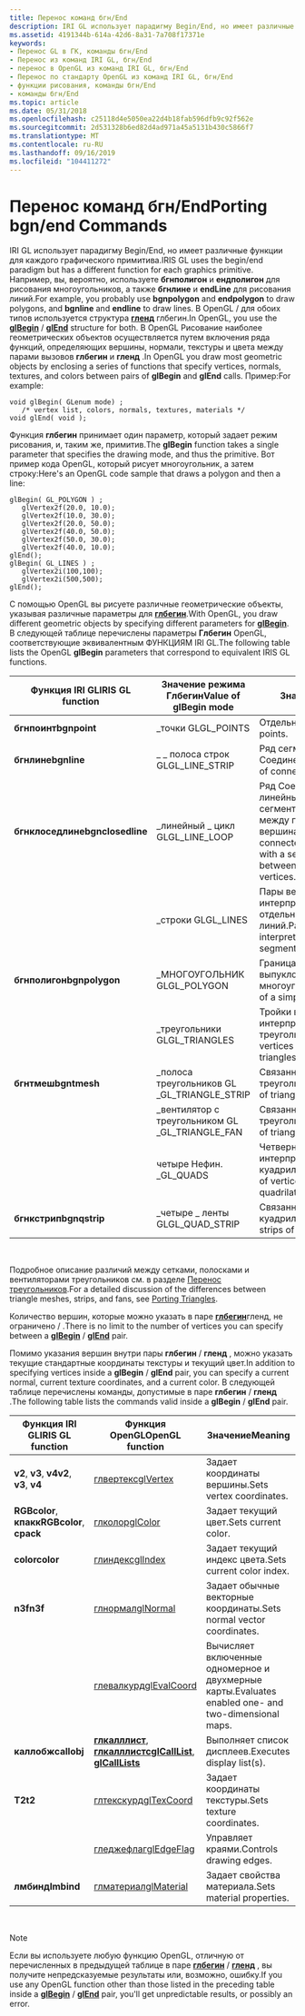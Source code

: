 ```yaml
---
title: Перенос команд бгн/End
description: IRI GL использует парадигму Begin/End, но имеет различные функции для каждого графического примитива.
ms.assetid: 4191344b-614a-42d6-8a31-7a708f17371e
keywords:
- Перенос GL в ГК, команды бгн/End
- Перенос из команд IRI GL, бгн/End
- перенос в OpenGL из команд IRI GL, бгн/End
- Перенос по стандарту OpenGL из команд IRI GL, бгн/End
- функции рисования, команды бгн/End
- команды бгн/End
ms.topic: article
ms.date: 05/31/2018
ms.openlocfilehash: c25118d4e5050ea22d4b18fab596dfb9c92f562e
ms.sourcegitcommit: 2d531328b6ed82d4ad971a45a5131b430c5866f7
ms.translationtype: MT
ms.contentlocale: ru-RU
ms.lasthandoff: 09/16/2019
ms.locfileid: "104411272"
---
```

# <a name="porting-bgnend-commands"></a><span data-ttu-id="b0a0f-109">Перенос команд бгн/End</span><span class="sxs-lookup"><span data-stu-id="b0a0f-109">Porting bgn/end Commands</span></span>

<span data-ttu-id="b0a0f-110">IRI GL использует парадигму Begin/End, но имеет различные функции для каждого графического примитива.</span><span class="sxs-lookup"><span data-stu-id="b0a0f-110">IRIS GL uses the begin/end paradigm but has a different function for each graphics primitive.</span></span> <span data-ttu-id="b0a0f-111">Например, вы, вероятно, используете **бгнполигон** и **ендполигон** для рисования многоугольников, а также **бгнлине** и **endLine** для рисования линий.</span><span class="sxs-lookup"><span data-stu-id="b0a0f-111">For example, you probably use **bgnpolygon** and **endpolygon** to draw polygons, and **bgnline** and **endline** to draw lines.</span></span> <span data-ttu-id="b0a0f-112">В OpenGL [](glbegin.md)  /  для обоих типов используется структура [**гленд**](glend.md) глбегин.</span><span class="sxs-lookup"><span data-stu-id="b0a0f-112">In OpenGL, you use the [**glBegin**](glbegin.md) / [**glEnd**](glend.md) structure for both.</span></span> <span data-ttu-id="b0a0f-113">В OpenGL Рисование наиболее геометрических объектов осуществляется путем включения ряда функций, определяющих вершины, нормали, текстуры и цвета между парами вызовов **глбегин** и **гленд** .</span><span class="sxs-lookup"><span data-stu-id="b0a0f-113">In OpenGL you draw most geometric objects by enclosing a series of functions that specify vertices, normals, textures, and colors between pairs of **glBegin** and **glEnd** calls.</span></span> <span data-ttu-id="b0a0f-114">Пример:</span><span class="sxs-lookup"><span data-stu-id="b0a0f-114">For example:</span></span>

``` syntax
void glBegin( GLenum mode) ; 
   /* vertex list, colors, normals, textures, materials */ 
void glEnd( void );
```

<span data-ttu-id="b0a0f-115">Функция **глбегин** принимает один параметр, который задает режим рисования, и, таким же, примитив.</span><span class="sxs-lookup"><span data-stu-id="b0a0f-115">The **glBegin** function takes a single parameter that specifies the drawing mode, and thus the primitive.</span></span> <span data-ttu-id="b0a0f-116">Вот пример кода OpenGL, который рисует многоугольник, а затем строку:</span><span class="sxs-lookup"><span data-stu-id="b0a0f-116">Here's an OpenGL code sample that draws a polygon and then a line:</span></span>

``` syntax
glBegin( GL_POLYGON ) ; 
   glVertex2f(20.0, 10.0); 
   glVertex2f(10.0, 30.0); 
   glVertex2f(20.0, 50.0); 
   glVertex2f(40.0, 50.0); 
   glVertex2f(50.0, 30.0); 
   glVertex2f(40.0, 10.0); 
glEnd(); 
glBegin( GL_LINES ) ; 
   glVertex2i(100,100); 
   glVertex2i(500,500); 
glEnd();
```

<span data-ttu-id="b0a0f-117">С помощью OpenGL вы рисуете различные геометрические объекты, указывая различные параметры для [**глбегин**](glbegin.md).</span><span class="sxs-lookup"><span data-stu-id="b0a0f-117">With OpenGL, you draw different geometric objects by specifying different parameters for [**glBegin**](glbegin.md).</span></span> <span data-ttu-id="b0a0f-118">В следующей таблице перечислены параметры **Глбегин** OpenGL, соответствующие эквивалентным ФУНКЦИЯМ IRI GL.</span><span class="sxs-lookup"><span data-stu-id="b0a0f-118">The following table lists the OpenGL **glBegin** parameters that correspond to equivalent IRIS GL functions.</span></span>



| <span data-ttu-id="b0a0f-119">Функция IRI GL</span><span class="sxs-lookup"><span data-stu-id="b0a0f-119">IRIS GL function</span></span>  | <span data-ttu-id="b0a0f-120">Значение режима Глбегин</span><span class="sxs-lookup"><span data-stu-id="b0a0f-120">Value of glBegin mode</span></span> | <span data-ttu-id="b0a0f-121">Значение</span><span class="sxs-lookup"><span data-stu-id="b0a0f-121">Meaning</span></span>                                                                                  |
|-------------------|-----------------------|------------------------------------------------------------------------------------------|
| <span data-ttu-id="b0a0f-122">**бгнпоинт**</span><span class="sxs-lookup"><span data-stu-id="b0a0f-122">**bgnpoint**</span></span>      | <span data-ttu-id="b0a0f-123">\_точки GL</span><span class="sxs-lookup"><span data-stu-id="b0a0f-123">GL\_POINTS</span></span>            | <span data-ttu-id="b0a0f-124">Отдельные точки.</span><span class="sxs-lookup"><span data-stu-id="b0a0f-124">Individual points.</span></span>                                                                       |
| <span data-ttu-id="b0a0f-125">**бгнлине**</span><span class="sxs-lookup"><span data-stu-id="b0a0f-125">**bgnline**</span></span>       | <span data-ttu-id="b0a0f-126">\_ \_ полоса строк GL</span><span class="sxs-lookup"><span data-stu-id="b0a0f-126">GL\_LINE\_STRIP</span></span>       | <span data-ttu-id="b0a0f-127">Ряд сегментов Соединенных линий.</span><span class="sxs-lookup"><span data-stu-id="b0a0f-127">Series of connected line segments.</span></span>                                                       |
| <span data-ttu-id="b0a0f-128">**бгнклоседлине**</span><span class="sxs-lookup"><span data-stu-id="b0a0f-128">**bgnclosedline**</span></span> | <span data-ttu-id="b0a0f-129">\_линейный \_ цикл GL</span><span class="sxs-lookup"><span data-stu-id="b0a0f-129">GL\_LINE\_LOOP</span></span>        | <span data-ttu-id="b0a0f-130">Ряд Соединенных линейных сегментов с сегментом, добавленным между первой и последней вершинами.</span><span class="sxs-lookup"><span data-stu-id="b0a0f-130">Series of connected line segments, with a segment added between first and last vertices.</span></span> |
|                   | <span data-ttu-id="b0a0f-131">\_строки GL</span><span class="sxs-lookup"><span data-stu-id="b0a0f-131">GL\_LINES</span></span>             | <span data-ttu-id="b0a0f-132">Пары вершин, интерпретируемые как отдельные сегменты линий.</span><span class="sxs-lookup"><span data-stu-id="b0a0f-132">Pairs of vertices interpreted as individual line segments.</span></span>                               |
| <span data-ttu-id="b0a0f-133">**бгнполигон**</span><span class="sxs-lookup"><span data-stu-id="b0a0f-133">**bgnpolygon**</span></span>    | <span data-ttu-id="b0a0f-134">\_МНОГОУГОЛЬНИК GL</span><span class="sxs-lookup"><span data-stu-id="b0a0f-134">GL\_POLYGON</span></span>           | <span data-ttu-id="b0a0f-135">Граница простого выпуклой многоугольника.</span><span class="sxs-lookup"><span data-stu-id="b0a0f-135">Boundary of a simple convex polygon.</span></span>                                                     |
|                   | <span data-ttu-id="b0a0f-136">\_треугольники GL</span><span class="sxs-lookup"><span data-stu-id="b0a0f-136">GL\_TRIANGLES</span></span>         | <span data-ttu-id="b0a0f-137">Тройки вершин, интерпретируемые как треугольники.</span><span class="sxs-lookup"><span data-stu-id="b0a0f-137">Triples of vertices interpreted as triangles.</span></span>                                            |
| <span data-ttu-id="b0a0f-138">**бгнтмеш**</span><span class="sxs-lookup"><span data-stu-id="b0a0f-138">**bgntmesh**</span></span>      | <span data-ttu-id="b0a0f-139">\_полоса треугольников GL \_</span><span class="sxs-lookup"><span data-stu-id="b0a0f-139">GL\_TRIANGLE\_STRIP</span></span>   | <span data-ttu-id="b0a0f-140">Связанные полосы треугольников.</span><span class="sxs-lookup"><span data-stu-id="b0a0f-140">Linked strips of triangles.</span></span>                                                              |
|                   | <span data-ttu-id="b0a0f-141">\_вентилятор с треугольником GL \_</span><span class="sxs-lookup"><span data-stu-id="b0a0f-141">GL\_TRIANGLE\_FAN</span></span>     | <span data-ttu-id="b0a0f-142">Связанные вентиляторы треугольников.</span><span class="sxs-lookup"><span data-stu-id="b0a0f-142">Linked fans of triangles.</span></span>                                                                |
|                   | <span data-ttu-id="b0a0f-143">четыре Нефин. \_</span><span class="sxs-lookup"><span data-stu-id="b0a0f-143">GL\_QUADS</span></span>             | <span data-ttu-id="b0a0f-144">Четверные вершины, интерпретируемые как куадрилатералс.</span><span class="sxs-lookup"><span data-stu-id="b0a0f-144">Quadruples of vertices interpreted as quadrilaterals.</span></span>                                    |
| <span data-ttu-id="b0a0f-145">**бгнкстрип**</span><span class="sxs-lookup"><span data-stu-id="b0a0f-145">**bgnqstrip**</span></span>     | <span data-ttu-id="b0a0f-146">\_четыре \_ ленты GL</span><span class="sxs-lookup"><span data-stu-id="b0a0f-146">GL\_QUAD\_STRIP</span></span>       | <span data-ttu-id="b0a0f-147">Связанные полосы куадрилатералс.</span><span class="sxs-lookup"><span data-stu-id="b0a0f-147">Linked strips of quadrilaterals.</span></span>                                                         |



 

<span data-ttu-id="b0a0f-148">Подробное описание различий между сетками, полосками и вентиляторами треугольников см. в разделе [Перенос треугольников](porting-triangles.md).</span><span class="sxs-lookup"><span data-stu-id="b0a0f-148">For a detailed discussion of the differences between triangle meshes, strips, and fans, see [Porting Triangles](porting-triangles.md).</span></span>

<span data-ttu-id="b0a0f-149">Количество вершин, которые можно указать в паре [**глбегин**](glbegin.md)гленд, не ограничено  /  [](glend.md) .</span><span class="sxs-lookup"><span data-stu-id="b0a0f-149">There is no limit to the number of vertices you can specify between a [**glBegin**](glbegin.md) / [**glEnd**](glend.md) pair.</span></span>

<span data-ttu-id="b0a0f-150">Помимо указания вершин внутри пары **глбегин**  /  **гленд** , можно указать текущие стандартные координаты текстуры и текущий цвет.</span><span class="sxs-lookup"><span data-stu-id="b0a0f-150">In addition to specifying vertices inside a **glBegin** / **glEnd** pair, you can specify a current normal, current texture coordinates, and a current color.</span></span> <span data-ttu-id="b0a0f-151">В следующей таблице перечислены команды, допустимые в паре **глбегин**  /  **гленд** .</span><span class="sxs-lookup"><span data-stu-id="b0a0f-151">The following table lists the commands valid inside a **glBegin** / **glEnd** pair.</span></span>



| <span data-ttu-id="b0a0f-152">Функция IRI GL</span><span class="sxs-lookup"><span data-stu-id="b0a0f-152">IRIS GL function</span></span>        | <span data-ttu-id="b0a0f-153">Функция OpenGL</span><span class="sxs-lookup"><span data-stu-id="b0a0f-153">OpenGL function</span></span>                                                      | <span data-ttu-id="b0a0f-154">Значение</span><span class="sxs-lookup"><span data-stu-id="b0a0f-154">Meaning</span></span>                                          |
|-------------------------|----------------------------------------------------------------------|--------------------------------------------------|
| <span data-ttu-id="b0a0f-155">**v2**, **v3**, **v4**</span><span class="sxs-lookup"><span data-stu-id="b0a0f-155">**v2**, **v3**, **v4**</span></span>  | [<span data-ttu-id="b0a0f-156">глвертекс</span><span class="sxs-lookup"><span data-stu-id="b0a0f-156">glVertex</span></span>](glvertex-functions.md)                                   | <span data-ttu-id="b0a0f-157">Задает координаты вершины.</span><span class="sxs-lookup"><span data-stu-id="b0a0f-157">Sets vertex coordinates.</span></span>                         |
| <span data-ttu-id="b0a0f-158">**RGBcolor**, **кпакк**</span><span class="sxs-lookup"><span data-stu-id="b0a0f-158">**RGBcolor**, **cpack**</span></span> | [<span data-ttu-id="b0a0f-159">глколор</span><span class="sxs-lookup"><span data-stu-id="b0a0f-159">glColor</span></span>](glcolor-functions.md)                                     | <span data-ttu-id="b0a0f-160">Задает текущий цвет.</span><span class="sxs-lookup"><span data-stu-id="b0a0f-160">Sets current color.</span></span>                              |
| <span data-ttu-id="b0a0f-161">**color**</span><span class="sxs-lookup"><span data-stu-id="b0a0f-161">**color**</span></span>               | [<span data-ttu-id="b0a0f-162">глиндекс</span><span class="sxs-lookup"><span data-stu-id="b0a0f-162">glIndex</span></span>](glindex-functions.md)                                     | <span data-ttu-id="b0a0f-163">Задает текущий индекс цвета.</span><span class="sxs-lookup"><span data-stu-id="b0a0f-163">Sets current color index.</span></span>                        |
| <span data-ttu-id="b0a0f-164">**n3f**</span><span class="sxs-lookup"><span data-stu-id="b0a0f-164">**n3f**</span></span>                 | [<span data-ttu-id="b0a0f-165">глнормал</span><span class="sxs-lookup"><span data-stu-id="b0a0f-165">glNormal</span></span>](glnormal-functions.md)                                   | <span data-ttu-id="b0a0f-166">Задает обычные векторные координаты.</span><span class="sxs-lookup"><span data-stu-id="b0a0f-166">Sets normal vector coordinates.</span></span>                  |
|                         | [<span data-ttu-id="b0a0f-167">глевалкурд</span><span class="sxs-lookup"><span data-stu-id="b0a0f-167">glEvalCoord</span></span>](glevalcoord-functions.md)                             | <span data-ttu-id="b0a0f-168">Вычисляет включенные одномерное и двухмерные карты.</span><span class="sxs-lookup"><span data-stu-id="b0a0f-168">Evaluates enabled one- and two-dimensional maps.</span></span> |
| <span data-ttu-id="b0a0f-169">**каллобж**</span><span class="sxs-lookup"><span data-stu-id="b0a0f-169">**callobj**</span></span>             | <span data-ttu-id="b0a0f-170">[**глкалллист**](glcalllist.md), [ **глкалллистс**](glcalllists.md)</span><span class="sxs-lookup"><span data-stu-id="b0a0f-170">[**glCallList**](glcalllist.md), [**glCallLists**](glcalllists.md)</span></span> | <span data-ttu-id="b0a0f-171">Выполняет список дисплеев.</span><span class="sxs-lookup"><span data-stu-id="b0a0f-171">Executes display list(s).</span></span>                        |
| <span data-ttu-id="b0a0f-172">**T2**</span><span class="sxs-lookup"><span data-stu-id="b0a0f-172">**t2**</span></span>                  | [<span data-ttu-id="b0a0f-173">глтекскурд</span><span class="sxs-lookup"><span data-stu-id="b0a0f-173">glTexCoord</span></span>](gltexcoord-functions.md)                               | <span data-ttu-id="b0a0f-174">Задает координаты текстуры.</span><span class="sxs-lookup"><span data-stu-id="b0a0f-174">Sets texture coordinates.</span></span>                        |
|                         | [<span data-ttu-id="b0a0f-175">гледжефлаг</span><span class="sxs-lookup"><span data-stu-id="b0a0f-175">glEdgeFlag</span></span>](gledgeflag-functions.md)                               | <span data-ttu-id="b0a0f-176">Управляет краями.</span><span class="sxs-lookup"><span data-stu-id="b0a0f-176">Controls drawing edges.</span></span>                          |
| <span data-ttu-id="b0a0f-177">**лмбинд**</span><span class="sxs-lookup"><span data-stu-id="b0a0f-177">**lmbind**</span></span>              | [<span data-ttu-id="b0a0f-178">глматериал</span><span class="sxs-lookup"><span data-stu-id="b0a0f-178">glMaterial</span></span>](glmaterial-functions.md)                               | <span data-ttu-id="b0a0f-179">Задает свойства материала.</span><span class="sxs-lookup"><span data-stu-id="b0a0f-179">Sets material properties.</span></span>                        |



 

> [!Note]
>
> <span data-ttu-id="b0a0f-180">Если вы используете любую функцию OpenGL, отличную от перечисленных в предыдущей таблице в паре [**глбегин**](glbegin.md)  /  [**гленд**](glend.md) , вы получите непредсказуемые результаты или, возможно, ошибку.</span><span class="sxs-lookup"><span data-stu-id="b0a0f-180">If you use any OpenGL function other than those listed in the preceding table inside a [**glBegin**](glbegin.md) / [**glEnd**](glend.md) pair, you'll get unpredictable results, or possibly an error.</span></span>

 

 

 




